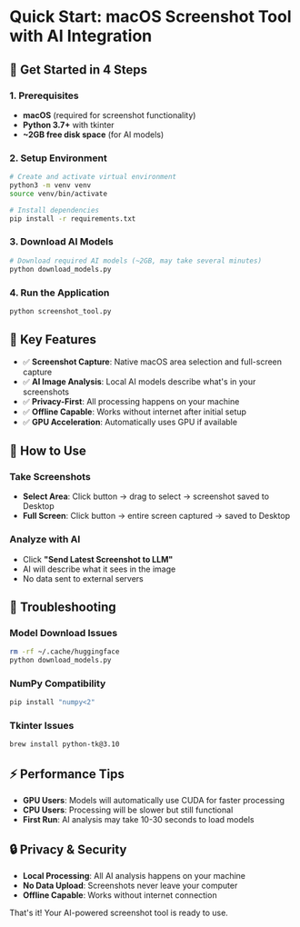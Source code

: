 # Quick Start: macOS Screenshot Tool with AI Integration

## 🚀 Get Started in 4 Steps

### 1. Prerequisites
- **macOS** (required for screenshot functionality)
- **Python 3.7+** with tkinter
- **~2GB free disk space** (for AI models)

### 2. Setup Environment
```bash
# Create and activate virtual environment
python3 -m venv venv
source venv/bin/activate

# Install dependencies
pip install -r requirements.txt
```

### 3. Download AI Models
```bash
# Download required AI models (~2GB, may take several minutes)
python download_models.py
```

### 4. Run the Application
```bash
python screenshot_tool.py
```

## 🎯 Key Features
- ✅ **Screenshot Capture**: Native macOS area selection and full-screen capture
- ✅ **AI Image Analysis**: Local AI models describe what's in your screenshots
- ✅ **Privacy-First**: All processing happens on your machine
- ✅ **Offline Capable**: Works without internet after initial setup
- ✅ **GPU Acceleration**: Automatically uses GPU if available

## 📱 How to Use

### Take Screenshots
- **Select Area**: Click button → drag to select → screenshot saved to Desktop
- **Full Screen**: Click button → entire screen captured → saved to Desktop

### Analyze with AI
- Click **"Send Latest Screenshot to LLM"** 
- AI will describe what it sees in the image
- No data sent to external servers

## 🔧 Troubleshooting

### Model Download Issues
```bash
rm -rf ~/.cache/huggingface
python download_models.py
```

### NumPy Compatibility
```bash
pip install "numpy<2"
```

### Tkinter Issues
```bash
brew install python-tk@3.10
```

## ⚡ Performance Tips
- **GPU Users**: Models will automatically use CUDA for faster processing
- **CPU Users**: Processing will be slower but still functional
- **First Run**: AI analysis may take 10-30 seconds to load models

## 🔒 Privacy & Security
- **Local Processing**: All AI analysis happens on your machine
- **No Data Upload**: Screenshots never leave your computer
- **Offline Capable**: Works without internet connection

That's it! Your AI-powered screenshot tool is ready to use. 